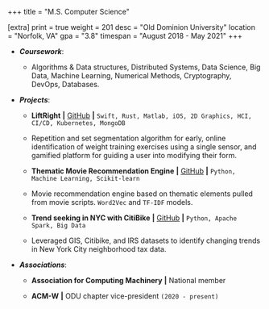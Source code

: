 +++
title = "M.S. Computer Science"

[extra]
print = true
weight = 201
desc = "Old Dominion University"
location = "Norfolk, VA"
gpa = "3.8"
timespan = "August 2018 - May 2021"
+++
* ___Coursework___:
  * Algorithms & Data structures, Distributed Systems, Data Science, Big Data, Machine Learning, Numerical Methods, Cryptography, DevOps, Databases.

* ___Projects___:
  * __LiftRight__ __\|__ [GitHub](https://github.com/LiftRight) __\|__ `Swift, Rust, Matlab, iOS, 2D Graphics, HCI, CI/CD, Kubernetes, MongoDB`
  * Repetition and set segmentation algorithm for early, online identification of weight training exercises using a single sensor, and gamified platform for guiding a user into modifying their form.

  * __Thematic Movie Recommendation Engine__ __\|__ [GitHub](https://github.com/lamalex/ODU/blob/main/cs620-data-science/Alex_Launi_CS620.ipynb) __\|__ `Python, Machine Learning, Scikit-learn`
  * Movie recommendation engine based on thematic elements pulled from movie scripts. `Word2Vec` and `TF-IDF` models. 

  * __Trend seeking in NYC with CitiBike__ __\|__ [GitHub](https://github.com/lamalex/ODU/tree/main/cs724-bigdata-capstone) __\|__ `Python, Apache Spark, Big Data`
  * Leveraged GIS, Citibike, and IRS datasets to identify changing trends in New York City neighborhood tax data.

* ___Associations___:
  * __Association for Computing Machinery__ __\|__ National member

  * __ACM-W__ __\|__ ODU chapter vice-president `(2020 - present)`
